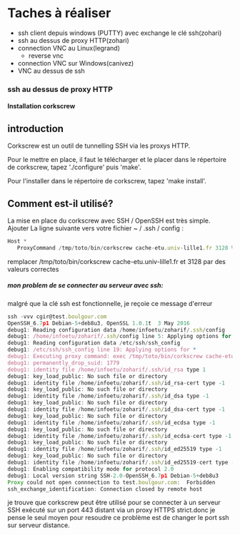 # Taches à réaliser

* ssh client depuis windows (PUTTY) avec exchange le clé ssh(zohari)
* ssh au dessus de proxy HTTP(zohari)
* connection VNC au Linux(legrand)
	* reverse vnc
* connection VNC sur Windows(canivez)
* VNC au dessus de ssh



### ssh au dessus de proxy HTTP

#### Installation corkscrew

introduction
------------
Corkscrew est un outil de tunnelling SSH via les proxys HTTP.

Pour le mettre en place, il faut le télécharger et le placer dans
le répertoire de corkscrew, tapez './configure' puis 'make'.

Pour l'installer dans le répertoire de corkscrew, tapez 'make install'.


Comment est-il utilisé?
---------------
La mise en place du corkscrew avec SSH / OpenSSH est très simple. Ajouter
La ligne suivante vers votre fichier ~ / .ssh / config :

```javascript
Host *
   ProxyCommand /tmp/toto/bin/corkscrew cache-etu.univ-lille1.fr 3128 %h %p 
```

remplacer /tmp/toto/bin/corkscrew cache-etu.univ-lille1.fr et 3128 par des valeurs correctes


##### mon problem de se connecter au serveur avec ssh:

malgré que la clé ssh est fonctionnelle, je reçoie ce message d'erreur 


```javascript
ssh -vvv cgir@test.boulgour.com
OpenSSH_6.7p1 Debian-5+deb8u3, OpenSSL 1.0.1t  3 May 2016
debug1: Reading configuration data /home/infoetu/zoharif/.ssh/config
debug1: /home/infoetu/zoharif/.ssh/config line 5: Applying options for *
debug1: Reading configuration data /etc/ssh/ssh_config
debug1: /etc/ssh/ssh_config line 19: Applying options for *
debug1: Executing proxy command: exec /tmp/toto/bin/corkscrew cache-etu.univ-lille1.fr 3128 test.boulgour.com 22
debug1: permanently_drop_suid: 1779
debug1: identity file /home/infoetu/zoharif/.ssh/id_rsa type 1
debug1: key_load_public: No such file or directory
debug1: identity file /home/infoetu/zoharif/.ssh/id_rsa-cert type -1
debug1: key_load_public: No such file or directory
debug1: identity file /home/infoetu/zoharif/.ssh/id_dsa type -1
debug1: key_load_public: No such file or directory
debug1: identity file /home/infoetu/zoharif/.ssh/id_dsa-cert type -1
debug1: key_load_public: No such file or directory
debug1: identity file /home/infoetu/zoharif/.ssh/id_ecdsa type -1
debug1: key_load_public: No such file or directory
debug1: identity file /home/infoetu/zoharif/.ssh/id_ecdsa-cert type -1
debug1: key_load_public: No such file or directory
debug1: identity file /home/infoetu/zoharif/.ssh/id_ed25519 type -1
debug1: key_load_public: No such file or directory
debug1: identity file /home/infoetu/zoharif/.ssh/id_ed25519-cert type -1
debug1: Enabling compatibility mode for protocol 2.0
debug1: Local version string SSH-2.0-OpenSSH_6.7p1 Debian-5+deb8u3
Proxy could not open connnection to test.boulgour.com:  Forbidden
ssh_exchange_identification: Connection closed by remote host
```

je trouve que corkscrew peut être utilisé pour se connecter à un serveur SSH exécuté sur un port 443 distant via un proxy HTTPS strict.donc je pense le seul moyen pour resoudre ce problème est de changer le port ssh sur serveur distance.



